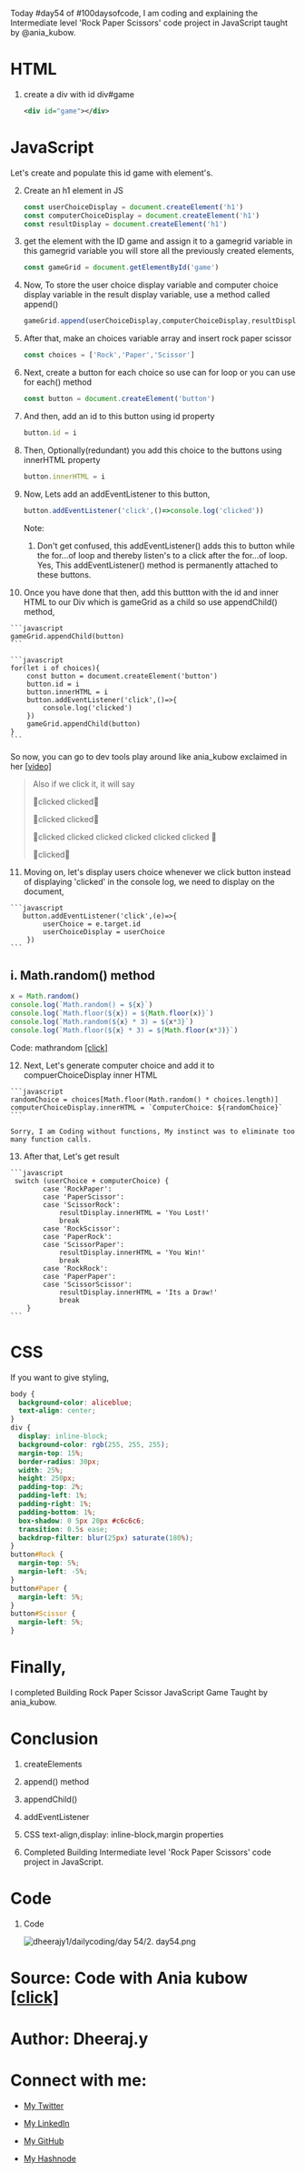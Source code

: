 Today #day54 of #100daysofcode, I am coding and explaining the Intermediate level 'Rock Paper Scissors' code project in JavaScript taught by @ania\_kubow.

# HTML

1.  create a div with id div#game
    
    ```xml
    <div id="game"></div>
    ```
    

# JavaScript

Let's create and populate this id game with element's.

2.  Create an h1 element in JS
    
    ```javascript
    const userChoiceDisplay = document.createElement('h1')
    const computerChoiceDisplay = document.createElement('h1')
    const resultDisplay = document.createElement('h1')
    ```
    
3.  get the element with the ID game and assign it to a gamegrid variable in this gamegrid variable you will store all the previously created elements,
    
    ```javascript
    const gameGrid = document.getElementById('game')
    ```
    
4.  Now, To store the user choice display variable and computer choice display variable in the result display variable, use a method called append()
    
    ```javascript
    gameGrid.append(userChoiceDisplay,computerChoiceDisplay,resultDisplay)
    ```
    
5.  After that, make an choices variable array and insert rock paper scissor
    
    ```javascript
    const choices = ['Rock','Paper','Scissor']
    ```
    
6.  Next, create a button for each choice so use can for loop or you can use for each() method
    
    ```javascript
    const button = document.createElement('button')
    ```
    
7.  And then, add an id to this button using id property
    
    ```javascript
    button.id = i
    ```
    
8.  Then, Optionally(redundant) you add this choice to the buttons using innerHTML property
    
    ```javascript
    button.innerHTML = i
    ```
    
9.  Now, Lets add an addEventListener to this button,
    
    ```javascript
    button.addEventListener('click',()=>console.log('clicked'))
    ```
    
    Note:
    
    1.  Don't get confused, this addEventListener() adds this to button while the for...of loop and thereby listen's to a click after the for...of loop. Yes, This addEventListener() method is permanently attached to these buttons.
        
10.  Once you have done that then, add this buttton with the id and inner HTML to our Div which is gameGrid as a child so use appendChild() method,
    
    ```javascript
    gameGrid.appendChild(button)
    ```
    
    ```javascript
    for(let i of choices){
        const button = document.createElement('button')
        button.id = i
        button.innerHTML = i
        button.addEventListener('click',()=>{
            console.log('clicked')
        })
        gameGrid.appendChild(button)
    }
    ```
    

So now, you can go to dev tools play around like ania\_kubow exclaimed in her [\[video\]](https://youtu.be/RwFeg0cEZvQ?t=1405)

> Also if we click it, it will say
> 
> 🎵clicked clicked🎵
> 
> 🎵clicked clicked🎵
> 
> 🎵clicked clicked clicked clicked clicked clicked 🎵
> 
> 🎵clicked🎵

11.  Moving on, let's display users choice whenever we click button instead of displaying 'clicked' in the console log, we need to display on the document,
    
    ```javascript
       button.addEventListener('click',(e)=>{
            userChoice = e.target.id
            userChoiceDisplay = userChoice
        })
    ```
    

## i. Math.random() method

```javascript
x = Math.random() 
console.log(`Math.random() = ${x}`)
console.log(`Math.floor(${x}) = ${Math.floor(x)}`)
console.log(`Math.random(${x} * 3) = ${x*3}`)
console.log(`Math.floor(${x} * 3) = ${Math.floor(x*3)}`)
```
Code: mathrandom [\[click\]](https://www.sololearn.com/compiler-playground/Wg6D8q75F92U)

12.  Next, Let's generate computer choice and add it to compuerChoiceDisplay inner HTML
    
    ```javascript
    randomChoice = choices[Math.floor(Math.random() * choices.length)]
    computerChoiceDisplay.innerHTML = `ComputerChoice: ${randomChoice}`
    ```
    
    Sorry, I am Coding without functions, My instinct was to eliminate too many function calls.
    
13.  After that, Let's get result
    
    ```javascript
     switch (userChoice + computerChoice) {
            case 'RockPaper':
            case 'PaperScissor':
            case 'ScissorRock':
                resultDisplay.innerHTML = 'You Lost!'
                break
            case 'RockScissor':
            case 'PaperRock':
            case 'ScissorPaper':
                resultDisplay.innerHTML = 'You Win!'
                break
            case 'RockRock':
            case 'PaperPaper':
            case 'ScissorScissor':
                resultDisplay.innerHTML = 'Its a Draw!'
                break
        }
    ```
    

# CSS

If you want to give styling,

```css
body {
  background-color: aliceblue;
  text-align: center;
}
div {
  display: inline-block;
  background-color: rgb(255, 255, 255);
  margin-top: 15%;
  border-radius: 30px;
  width: 25%;
  height: 250px;
  padding-top: 2%;
  padding-left: 1%;
  padding-right: 1%;
  padding-bottom: 1%;
  box-shadow: 0 5px 20px #c6c6c6;
  transition: 0.5s ease;
  backdrop-filter: blur(25px) saturate(180%);
}
button#Rock {
  margin-top: 5%;
  margin-left: -5%;
}
button#Paper {
  margin-left: 5%;
}
button#Scissor {
  margin-left: 5%;
}
```

# Finally,

I completed Building Rock Paper Scissor JavaScript Game Taught by ania\_kubow.

# Conclusion

1.  createElements
    
2.  append() method
    
3.  appendChild()
    
4.  addEventListener
    
5.  CSS text-align,display: inline-block,margin properties
    
6.  Completed Building Intermediate level 'Rock Paper Scissors' code project in JavaScript.
    

# Code

1.  Code
    
    ![dheerajy1/dailycoding/day 54/2. day54.png]()
    

# Source: Code with Ania kubow [\[click\]](https://www.youtube.com/watch?v=RwFeg0cEZvQ)

# Author: Dheeraj.y

# Connect with me:

*   [My Twitter](https://twitter.com/yssdheeraj)
    
*   [My LinkedIn](https://www.linkedin.com/in/dheerajy1/)
    
*   [My GitHub](https://github.com/dheerajy1)
    
*   [My Hashnode](https://dheerajy1.hashnode.dev/)